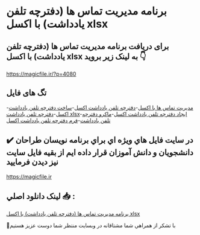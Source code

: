 #  برنامه مدیریت تماس ها (دفترچه تلفن یادداشت) با اکسل xlsx

## برای دریافت  برنامه مدیریت تماس ها (دفترچه تلفن یادداشت) با اکسل xlsx به لینک زیر بروید 👇

https://magicfile.ir/?p=4080

## تگ های فایل

-[مدیریت تماس ها با اکسل](https://magicfile.ir/product/%d8%a8%d8%b1%d9%86%d8%a7%d9%85%d9%87-%d9%85%d8%af%db%8c%d8%b1%db%8c%d8%aa-%d8%aa%d9%85%d8%a7%d8%b3-%d9%87%d8%a7-%d8%af%d9%81%d8%aa%d8%b1%da%86%d9%87-%d8%aa%d9%84%d9%81%d9%86-%db%8c%d8%a7%d8%af%d8%af%d8%a7%d8%b4%d8%aa-%d8%a7%da%a9%d8%b3%d9%84-xlsx/)-[دفترچه تلفن یادداشت اکسل](https://magicfile.ir/product/%d8%a8%d8%b1%d9%86%d8%a7%d9%85%d9%87-%d9%85%d8%af%db%8c%d8%b1%db%8c%d8%aa-%d8%aa%d9%85%d8%a7%d8%b3-%d9%87%d8%a7-%d8%af%d9%81%d8%aa%d8%b1%da%86%d9%87-%d8%aa%d9%84%d9%81%d9%86-%db%8c%d8%a7%d8%af%d8%af%d8%a7%d8%b4%d8%aa-%d8%a7%da%a9%d8%b3%d9%84-xlsx/)-[ساخت دفترچه تلفن یادداشت اکسل](https://magicfile.ir/product/%d8%a8%d8%b1%d9%86%d8%a7%d9%85%d9%87-%d9%85%d8%af%db%8c%d8%b1%db%8c%d8%aa-%d8%aa%d9%85%d8%a7%d8%b3-%d9%87%d8%a7-%d8%af%d9%81%d8%aa%d8%b1%da%86%d9%87-%d8%aa%d9%84%d9%81%d9%86-%db%8c%d8%a7%d8%af%d8%af%d8%a7%d8%b4%d8%aa-%d8%a7%da%a9%d8%b3%d9%84-xlsx/)-[دفترچه تلفن یادداشت xlsx](https://magicfile.ir/product/%d8%a8%d8%b1%d9%86%d8%a7%d9%85%d9%87-%d9%85%d8%af%db%8c%d8%b1%db%8c%d8%aa-%d8%aa%d9%85%d8%a7%d8%b3-%d9%87%d8%a7-%d8%af%d9%81%d8%aa%d8%b1%da%86%d9%87-%d8%aa%d9%84%d9%81%d9%86-%db%8c%d8%a7%d8%af%d8%af%d8%a7%d8%b4%d8%aa-%d8%a7%da%a9%d8%b3%d9%84-xlsx/)-[ایجاد دفترچه تلفن یادداشت اکسل](https://magicfile.ir/product/%d8%a8%d8%b1%d9%86%d8%a7%d9%85%d9%87-%d9%85%d8%af%db%8c%d8%b1%db%8c%d8%aa-%d8%aa%d9%85%d8%a7%d8%b3-%d9%87%d8%a7-%d8%af%d9%81%d8%aa%d8%b1%da%86%d9%87-%d8%aa%d9%84%d9%81%d9%86-%db%8c%d8%a7%d8%af%d8%af%d8%a7%d8%b4%d8%aa-%d8%a7%da%a9%d8%b3%d9%84-xlsx/)-[ماکرو دفترچه تلفن یادداشت](https://magicfile.ir/product/%d8%a8%d8%b1%d9%86%d8%a7%d9%85%d9%87-%d9%85%d8%af%db%8c%d8%b1%db%8c%d8%aa-%d8%aa%d9%85%d8%a7%d8%b3-%d9%87%d8%a7-%d8%af%d9%81%d8%aa%d8%b1%da%86%d9%87-%d8%aa%d9%84%d9%81%d9%86-%db%8c%d8%a7%d8%af%d8%af%d8%a7%d8%b4%d8%aa-%d8%a7%da%a9%d8%b3%d9%84-xlsx/)-[فرم دفترچه تلفن یادداشت اکسل](https://magicfile.ir/product/%d8%a8%d8%b1%d9%86%d8%a7%d9%85%d9%87-%d9%85%d8%af%db%8c%d8%b1%db%8c%d8%aa-%d8%aa%d9%85%d8%a7%d8%b3-%d9%87%d8%a7-%d8%af%d9%81%d8%aa%d8%b1%da%86%d9%87-%d8%aa%d9%84%d9%81%d9%86-%db%8c%d8%a7%d8%af%d8%af%d8%a7%d8%b4%d8%aa-%d8%a7%da%a9%d8%b3%d9%84-xlsx/)

## ✔️ در سايت فايل هاي ويژه اي براي برنامه نويسان طراحان دانشجويان و دانش آموزان قرار داده ايم از بقيه فايل سايت نيز ديدن فرماييد

https://magicfile.ir


## لينک دانلود اصلي 📥 :

[ برنامه مدیریت تماس ها (دفترچه تلفن یادداشت) با اکسل xlsx](https://magicfile.ir/product/%d8%a8%d8%b1%d9%86%d8%a7%d9%85%d9%87-%d9%85%d8%af%db%8c%d8%b1%db%8c%d8%aa-%d8%aa%d9%85%d8%a7%d8%b3-%d9%87%d8%a7-%d8%af%d9%81%d8%aa%d8%b1%da%86%d9%87-%d8%aa%d9%84%d9%81%d9%86-%db%8c%d8%a7%d8%af%d8%af%d8%a7%d8%b4%d8%aa-%d8%a7%da%a9%d8%b3%d9%84-xlsx/) 


🙏با تشکر از همراهي شما مشتاقانه در وبسایت منتظر شما دوست عزیز هستیم

